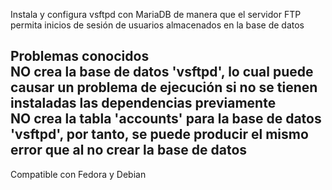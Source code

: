 Instala y configura vsftpd con MariaDB de manera que el servidor FTP permita inicios de sesión de usuarios almacenados en la base de datos

<b>Problemas conocidos</b><br>
  NO crea la base de datos 'vsftpd', lo cual puede causar un problema de ejecución si no se tienen instaladas las dependencias previamente<br>
  NO crea la tabla 'accounts' para la base de datos 'vsftpd', por tanto, se puede producir el mismo error que al no crear la base de datos<br>
-------------------
Compatible con Fedora y Debian
